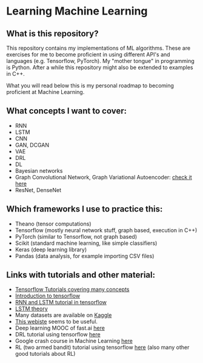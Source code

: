 # Learning Machine Learning

## What is this repository?
This repository contains my implementations of ML algorithms. These are exercises for me to become proficient in using different API's and languages (e.g. Tensorflow, PyTorch). My "mother tongue" in programming is Python. After a while this repository might also be extended to examples in C++.

What you will read below this is my personal roadmap to becoming proficient at Machine Learning.

## What concepts I want to cover:
* RNN
* LSTM
* CNN
* GAN, DCGAN
* VAE
* DRL
* DL
* Bayesian networks
* Graph Convolutional Network, Graph Variational Autoencoder: [check it here](https://arxiv.org/search/cs?searchtype=author&query=Kipf%2C+T+N)
* ResNet, DenseNet

## Which frameworks I use to practice this:
* Theano (tensor computations)
* Tensorflow (mostly neural network stuff, graph based, execution in C++)
* PyTorch (similar to Tensorflow, not graph based)
* Scikit (standard machine learning, like simple classifiers)
* Keras (deep learning library)
* Pandas (data analysis, for example importing CSV files)

## Links with tutorials and other material:
* [Tensorflow Tutorials covering many concepts](https://www.tensorflow.org/tutorials)
* [Introduction to tensorflow](https://www.guru99.com/tensorflow-tutorial.html)
* [RNN and LSTM tutorial in tensorflow](https://adventuresinmachinelearning.com/recurrent-neural-networks-lstm-tutorial-tensorflow/)
* [LSTM theory](http://colah.github.io/posts/2015-08-Understanding-LSTMs/)
* Many datasets are available on [Kaggle](https://www.kaggle.com/datasets)
* [This webiste](https://machinelearningmastery.com/) seems to be useful.
* Deep learning MOOC of fast.ai [here](https://course.fast.ai/)
* DRL tutorial using tensorflow [here](https://simoninithomas.github.io/Deep_reinforcement_learning_Course/)
* Google crash course in Machine Learning [here](https://developers.google.com/machine-learning/crash-course/)
* RL (two armed bandit) tutorial using tensorflow [here](https://medium.com/@awjuliani/super-simple-reinforcement-learning-tutorial-part-1-fd544fab149) (also many other good tutorials about RL)
